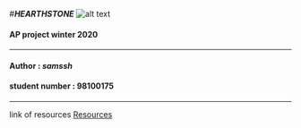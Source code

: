 #**_HEARTHSTONE_**
![alt text](http://8upload.ir/uploads/f918263250.jpg "Logo Title Text 1")

#### AP project winter 2020

---
#### Author :  _**samssh**_
#### student number : 98100175

---
link of resources [Resources](http://8upload.ir/uploads/f43519543.zip)